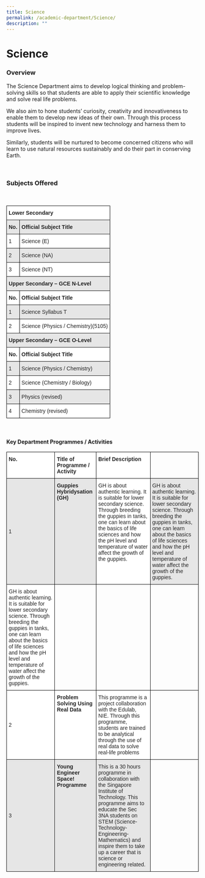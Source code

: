 ```yaml
---
title: Science
permalink: /academic-department/Science/
description: ""
---
```


# Science

### Overview


The Science Department aims to develop logical thinking and problem-solving skills so that students are able to apply their scientific knowledge and solve real life problems.  
  
We also aim to hone students’ curiosity, creativity and innovativeness to enable them to develop new ideas of their own. Through this process students will be inspired to invent new technology and harness them to improve lives.

Similarly, students will be nurtured to become concerned citizens who will learn to use natural resources sustainably and do their part in conserving Earth.

<br> 

### Subjects Offered
<br>
<style type="text/css">
.tg  {border-collapse:collapse;border-spacing:0;}
.tg td{border-color:black;border-style:solid;border-width:1px;font-family:Arial, sans-serif;font-size:14px;
  overflow:hidden;padding:10px 5px;word-break:normal;}
.tg th{border-color:black;border-style:solid;border-width:1px;font-family:Arial, sans-serif;font-size:14px;
  font-weight:normal;overflow:hidden;padding:10px 5px;word-break:normal;}
.tg .tg-l2bf{background-color:#FFF;color:#222;font-weight:bold;text-align:left;vertical-align:top}
.tg .tg-h5mn{background-color:#E6E6E6;color:#222;text-align:left;vertical-align:middle}
.tg .tg-rs0e{background-color:#E6E6E6;color:#222;font-weight:bold;text-align:left;vertical-align:top}
.tg .tg-1ppo{background-color:#FFF;color:#222;text-align:left;vertical-align:middle}
</style>
<table class="tg">
<thead>
  <tr>
    <th class="tg-l2bf" colspan="2">Lower Secondary</th>
  </tr>
</thead>
<tbody>
  <tr>
    <td class="tg-rs0e"><span style="font-weight:bold">No.</span></td>
    <td class="tg-rs0e"><span style="font-weight:bold">Official Subject Title</span></td>
  </tr>
  <tr>
    <td class="tg-1ppo">1</td>
    <td class="tg-1ppo">Science (E)</td>
  </tr>
  <tr>
    <td class="tg-h5mn">2</td>
    <td class="tg-h5mn">Science (NA)</td>
  </tr>
  <tr>
    <td class="tg-1ppo">3</td>
    <td class="tg-1ppo">Science (NT)</td>
  </tr>
  <tr>
    <td class="tg-rs0e" colspan="2">Upper Secondary – GCE N-Level</td>
  </tr>
  <tr>
    <td class="tg-l2bf"><span style="font-weight:bold">No.</span></td>
    <td class="tg-l2bf"><span style="font-weight:bold">Official Subject Title</span></td>
  </tr>
  <tr>
    <td class="tg-h5mn">1</td>
    <td class="tg-h5mn">Science Syllabus T</td>
  </tr>
  <tr>
    <td class="tg-1ppo">2</td>
    <td class="tg-1ppo">Science (Physics / Chemistry)(5105)</td>
  </tr>
  <tr>
    <td class="tg-rs0e" colspan="2">Upper Secondary – GCE O-Level</td>
  </tr>
  <tr>
    <td class="tg-l2bf"><span style="font-weight:bold">No.</span></td>
    <td class="tg-l2bf"><span style="font-weight:bold">Official Subject Title</span></td>
  </tr>
  <tr>
    <td class="tg-h5mn">1</td>
    <td class="tg-h5mn">Science (Physics / Chemistry)</td>
  </tr>
  <tr>
    <td class="tg-1ppo">2</td>
    <td class="tg-1ppo">Science (Chemistry / Biology)</td>
  </tr>
  <tr>
    <td class="tg-h5mn">3</td>
    <td class="tg-h5mn">Physics  (revised)</td>
  </tr>
  <tr>
    <td class="tg-1ppo">4</td>
    <td class="tg-1ppo">Chemistry (revised)</td>
  </tr>
</tbody>
</table>

<br>

#### Key Department Programmes / Activities

<style type="text/css">
.tg  {border-collapse:collapse;border-spacing:0;}
.tg td{border-color:black;border-style:solid;border-width:1px;font-family:Arial, sans-serif;font-size:14px;
  overflow:hidden;padding:10px 5px;word-break:normal;}
.tg th{border-color:black;border-style:solid;border-width:1px;font-family:Arial, sans-serif;font-size:14px;
  font-weight:normal;overflow:hidden;padding:10px 5px;word-break:normal;}
.tg .tg-l2bf{background-color:#FFF;color:#222;font-weight:bold;text-align:left;vertical-align:top}
.tg .tg-h5mn{background-color:#E6E6E6;color:#222;text-align:left;vertical-align:middle}
.tg .tg-xyrl{background-color:#E6E6E6;color:#222;text-align:left;vertical-align:top}
.tg .tg-0lax{text-align:left;vertical-align:top}
.tg .tg-rs0e{background-color:#E6E6E6;color:#222;font-weight:bold;text-align:left;vertical-align:top}
.tg .tg-tsok{background-color:#FFF;color:#222;text-align:left;vertical-align:top}
.tg .tg-1ppo{background-color:#FFF;color:#222;text-align:left;vertical-align:middle}
</style>
<table class="tg">
<thead>
  <tr>
    <th class="tg-l2bf"><span style="font-weight:bold">No.</span></th>
    <th class="tg-l2bf"><span style="font-weight:bold">Title of Programme / Activity</span></th>
    <th class="tg-l2bf"><span style="font-weight:bold">Brief Description</span></th>
    <th class="tg-0lax"></th>
  </tr>
</thead>
<tbody>
  <tr>
    <td class="tg-h5mn">1</td>
    <td class="tg-rs0e"><span style="font-weight:bold">Guppies Hybridysation (GH)</span></td>
    <td class="tg-tsok"><span style="font-weight:400">GH is about authentic learning. It is suitable for lower secondary science. Through breeding the guppies in tanks, one can learn about the basics of life sciences and how the pH level and temperature of water affect the growth of the guppies.</span></td>
    <td class="tg-xyrl"><span style="font-weight:400">GH is about authentic learning. It is suitable for lower secondary science. Through breeding the guppies in tanks, one can learn about the basics of life sciences and how the pH level and temperature of water affect the growth of the guppies.</span></td>
  </tr>
  <tr>
    <td class="tg-tsok"><span style="font-weight:400">GH is about authentic learning. It is suitable for lower secondary science. Through breeding the guppies in tanks, one can learn about the basics of life sciences and how the pH level and temperature of water affect the growth of the guppies.</span></td>
    <td class="tg-0lax"></td>
    <td class="tg-0lax"></td>
    <td class="tg-0lax"></td>
  </tr>
  <tr>
    <td class="tg-1ppo">2</td>
    <td class="tg-l2bf"><span style="font-weight:bold">Problem Solving Using Real Data</span></td>
    <td class="tg-tsok"><span style="font-weight:400">This programme is a project collaboration with the Edulab, NIE. Through this programme, students are trained to be analytical through the use of real data to solve real-life problems</span></td>
    <td class="tg-0lax"></td>
  </tr>
  <tr>
    <td class="tg-h5mn">3</td>
    <td class="tg-rs0e"><span style="font-weight:bold">Young Engineer Space! Programme</span></td>
    <td class="tg-xyrl"><span style="font-weight:400">This is a 30 hours programme in collaboration with the Singapore Institute of Technology. This programme aims to educate the Sec 3NA students on STEM (Science-Technology-Engineering-Mathematics) and inspire them to take up a career that is science or engineering related.</span></td>
    <td class="tg-0lax"></td>
  </tr>
</tbody>
</table>